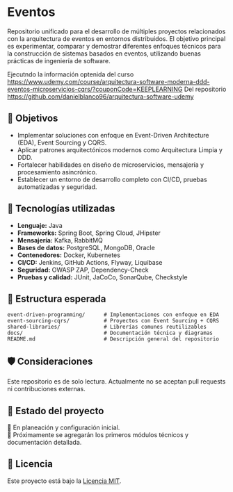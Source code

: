 # Eventos

Repositorio unificado para el desarrollo de múltiples proyectos relacionados con la arquitectura de eventos en entornos distribuidos. El objetivo principal es experimentar, comparar y demostrar diferentes enfoques técnicos para la construcción de sistemas basados en eventos, utilizando buenas prácticas de ingeniería de software.

Ejecutndo la información optenida del curso https://www.udemy.com/course/arquitectura-software-moderna-ddd-eventos-microservicios-cqrs/?couponCode=KEEPLEARNING
Del repositorio https://github.com/danielblanco96/arquitectura-software-udemy

## 🎯 Objetivos

- Implementar soluciones con enfoque en Event-Driven Architecture (EDA), Event Sourcing y CQRS.
- Aplicar patrones arquitectónicos modernos como Arquitectura Limpia y DDD.
- Fortalecer habilidades en diseño de microservicios, mensajería y procesamiento asincrónico.
- Establecer un entorno de desarrollo completo con CI/CD, pruebas automatizadas y seguridad.

## 🧱 Tecnologías utilizadas

- **Lenguaje:** Java
- **Frameworks:** Spring Boot, Spring Cloud, JHipster
- **Mensajería:** Kafka, RabbitMQ
- **Bases de datos:** PostgreSQL, MongoDB, Oracle
- **Contenedores:** Docker, Kubernetes
- **CI/CD:** Jenkins, GitHub Actions, Flyway, Liquibase
- **Seguridad:** OWASP ZAP, Dependency-Check
- **Pruebas y calidad:** JUnit, JaCoCo, SonarQube, Checkstyle

## 📂 Estructura esperada

```
event-driven-programming/      # Implementaciones con enfoque en EDA
event-sourcing-cqrs/           # Proyectos con Event Sourcing + CQRS
shared-libraries/              # Librerías comunes reutilizables
docs/                          # Documentación técnica y diagramas
README.md                      # Descripción general del repositorio
```

## 🛡️ Consideraciones

Este repositorio es de solo lectura. Actualmente no se aceptan pull requests ni contribuciones externas.

## 🧭 Estado del proyecto

📌 En planeación y configuración inicial.  
📌 Próximamente se agregarán los primeros módulos técnicos y documentación detallada.

## 📄 Licencia

Este proyecto está bajo la [Licencia MIT](LICENSE).
